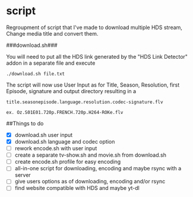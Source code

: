 # script

Regroupment of script that I've made to download multiple HDS stream, Change media title and convert them.


###download.sh###

You will need to put all the HDS link generated by the "HDS Link Detector" addon in a separate file and execute
```
./download.sh file.txt
```
The script will now use User Input as for Title, Season, Resolution, first Episode, signature and output directory
resulting in a
```
title.seasonepisode.language.resolution.codec-signature.flv

ex. Oz.S01E01.720p.FRENCH.720p.H264-ROKe.flv
```

##Things to do

- [x] download.sh user input
- [x] download.sh language and codec option
- [ ] rework encode.sh with user input
- [ ] create a separate tv-show.sh and movie.sh from download.sh
- [ ] create encode.sh profile for easy encoding
- [ ] all-in-one script for downloading, encoding and maybe rsync with a server
- [ ] give users options as of downloading, encoding and/or rsync
- [ ] find website compatible with HDS and maybe yt-dl
